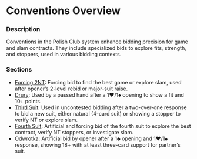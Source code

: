 # Conventions Overview

### Description

Conventions in the Polish Club system enhance bidding precision for game and slam contracts. They include specialized bids to explore fits, strength, and stoppers, used in various bidding contexts.

### Sections

- [Forcing 2NT](forcing-2nt.md): Forcing bid to find the best game or explore slam, used after opener’s 2-level rebid or major-suit raise.
- [Drury](drury.md): Used by a passed hand after a 1♥/1♠ opening to show a fit and 10+ points.
- [Third Suit](third-suit.md): Used in uncontested bidding after a two-over-one response to bid a new suit, either natural (4-card suit) or showing a stopper to verify NT or explore slam.
- [Fourth Suit](fourth-suit.md): Artificial and forcing bid of the fourth suit to explore the best contract, verify NT stoppers, or investigate slam.
- [Odwrotka](odwrotka.md): Artificial bid by opener after a 1♣ opening and 1♥/1♠ response, showing 18+ with at least three-card support for partner’s suit.